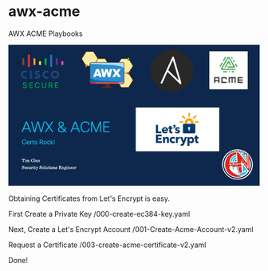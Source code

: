 # awx-acme
 AWX ACME Playbooks

![AWX & Acme](awx-acme.jpg)

Obtaining Certificates from Let's Encrypt is easy. 

First Create a Private Key
/000-create-ec384-key.yaml

Next, Create a Let's Encrypt Account
/001-Create-Acme-Account-v2.yaml

Request a Certificate
/003-create-acme-certificate-v2.yaml

Done!
